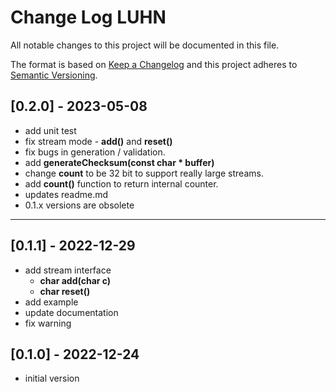 # Change Log LUHN

All notable changes to this project will be documented in this file.

The format is based on [Keep a Changelog](http://keepachangelog.com/)
and this project adheres to [Semantic Versioning](http://semver.org/).


## [0.2.0] - 2023-05-08
- add unit test
- fix stream mode - **add()** and **reset()**
- fix bugs in generation / validation.
- add **generateChecksum(const char \* buffer)**
- change **count** to be 32 bit to support really large streams.
- add **count()** function to return internal counter.
- updates readme.md
- 0.1.x versions are obsolete


----

## [0.1.1] - 2022-12-29
- add stream interface
  - **char add(char c)**
  - **char reset()**
- add example
- update documentation
- fix warning

## [0.1.0] - 2022-12-24
- initial version

